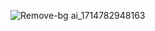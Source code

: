 ![Remove-bg ai_1714782948163](https://github.com/OG93-COM/10ReactProjects/assets/132763749/f1697841-9079-436a-88d6-e4807824b8aa)

